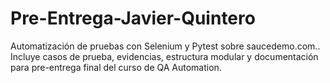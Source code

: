 # Pre-Entrega-Javier-Quintero
Automatización de pruebas con Selenium y Pytest sobre saucedemo.com.. Incluye casos de prueba, evidencias, estructura modular y documentación para pre-entrega final del curso de QA Automation.
